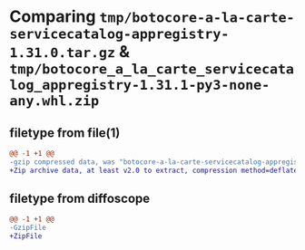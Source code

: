 # Comparing `tmp/botocore-a-la-carte-servicecatalog-appregistry-1.31.0.tar.gz` & `tmp/botocore_a_la_carte_servicecatalog_appregistry-1.31.1-py3-none-any.whl.zip`

## filetype from file(1)

```diff
@@ -1 +1 @@
-gzip compressed data, was "botocore-a-la-carte-servicecatalog-appregistry-1.31.0.tar", last modified: Fri Jul  7 01:44:27 2023, max compression
+Zip archive data, at least v2.0 to extract, compression method=deflate
```

## filetype from diffoscope

```diff
@@ -1 +1 @@
-GzipFile
+ZipFile
```

